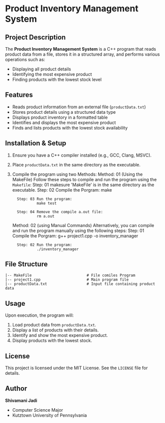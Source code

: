 # Product Inventory Management System

## Project Description
The **Product Inventory Management System** is a C++ program that reads product data from a file, stores it in a structured array, and performs various operations such as:
- Displaying all product details
- Identifying the most expensive product
- Finding products with the lowest stock level

## Features
- Reads product information from an external file (`productData.txt`)
- Stores product details using a structured data type
- Displays product inventory in a formatted table
- Identifies and displays the most expensive product
- Finds and lists products with the lowest stock availability

## Installation & Setup
1. Ensure you have a C++ compiler installed (e.g., GCC, Clang, MSVC).
2. Place `productData.txt` in the same directory as the executable.
3. Compile the program using two Methods: 
    Method: 01 (Using the MakeFile)
         Follow these steps to compile and run the program using the `Makefile`:
         Step: 01 makesure 'MakeFile' is in the same directory as the executable.
         Step: 02 Compile the Porgram: 
                  make
                  
         Step: 03 Run the program: 
                  make test
                  
         Step: 04 Remove the compile a.out file: 
                  rm a.out
      
    Method: 02 (using Manual Commands) 
         Alternatively, you can compile and run the program manually using the following steps:
         Step: 01 Compile the Porgram: 
                  g++ project1.cpp -o inventory_manager
   
         Step: 02 Run the program:
                  ./inventory_manager
                  

## File Structure
```
|-- MakeFile                         # File comiles Program
|-- project1.cpp                     # Main program file
|-- productData.txt                  # Input file containing product data
```

## Usage
Upon execution, the program will:
1. Load product data from `productData.txt`.
2. Display a list of products with their details.
3. Identify and show the most expensive product.
4. Display products with the lowest stock.

## License
This project is licensed under the MIT License. See the `LICENSE` file for details.

## Author
**Shivamani Jadi**
- Computer Science Major
- Kutztown University of Pennsylvania
